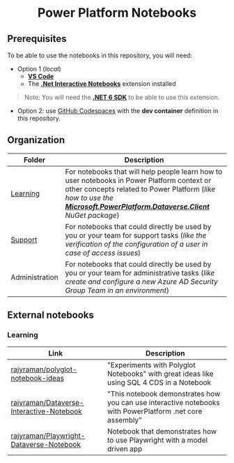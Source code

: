 <p align="center">
    <h1 align="center">
        Power Platform Notebooks
    </h1>
</p>

## Prerequisites

To be able to use the notebooks in this repository, you will need:
- Option 1 (*local*)
   - [**VS Code**](https://code.visualstudio.com/)
   - The [**.Net Interactive Notebooks**](https://marketplace.visualstudio.com/items?itemName=ms-dotnettools.dotnet-interactive-vscode) extension installed

> Note: You will need the [**.NET 6 SDK**](https://dotnet.microsoft.com/en-us/download/dotnet/6.0) to be able to use this extension.

- Option 2: use [GitHub Codespaces](https://github.com/features/codespaces) with the **dev container** definition in this repository.

## Organization

| **Folder**              | **Description**                                                                                                                                                                                                                                                                                                                            |
| ----------------------- | ------------------------------------------------------------------------------------------------------------------------------------------------------------------------------------------------------------------------------------------------------------------------------------------------------------------------------------------ |
| [Learning](./Learning/) | For notebooks that will help people learn how to user notebooks in Power Platform context or other concepts related to Power Platform (*like how to use the [**Microsoft.PowerPlatform.Dataverse.Client**](https://docs.microsoft.com/en-us/dotnet/api/microsoft.powerplatform.dataverse.client?view=dataverse-sdk-latest) NuGet package*) |
| [Support](./Support/)   | For notebooks that could directly be used by you or your team for support tasks (*like the verification of the configuration of a user in case of access issues*)                                                                                                                                                                          |
| Administration          | For notebooks that could directly be used by you or your team for administrative tasks (*like create and configure a new Azure AD Security Group Team in an environment*)                                                                                                                                                                  |

## External notebooks

### Learning

| **Link**                                                                                                                                     | **Description**                                                                                          |
| -------------------------------------------------------------------------------------------------------------------------------------------- | -------------------------------------------------------------------------------------------------------- |
| [rajyraman/polyglot-notebook-ideas](https://github.com/rpothin/Power-Platform-Notebooks)                                                     | "Experiments with Polyglot Notebooks" with great ideas like using SQL 4 CDS in a Notebook                |
| [rajyraman/Dataverse-Interactive-Notebook](https://github.com/rajyraman/Dataverse-Interactive-Notebook/blob/main/Dataverse%20Notebook.ipynb) | "This notebook demonstrates how you can use interactive notebooks with PowerPlatform .net core assembly" |
| [rajyraman/Playwright-Dataverse-Notebook](https://github.com/rajyraman/Playwright-Dataverse-Notebook/blob/main/notebooks/playwright.ipynb)   | Notebook that demonstrates how to use Playwright with a model driven app                                 |